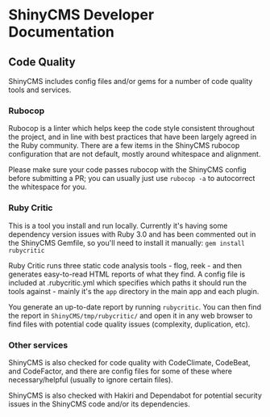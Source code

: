 # ShinyCMS Developer Documentation

## Code Quality

ShinyCMS includes config files and/or gems for a number of code quality tools and services.

### Rubocop

Rubocop is a linter which helps keep the code style consistent throughout the project, and in line with best practices that have been largely agreed in the Ruby community. There are a few items in the ShinyCMS rubocop configuration that are not default, mostly around whitespace and alignment.

Please make sure your code passes rubocop with the ShinyCMS config before submitting a PR; you can usually just use `rubocop -a` to autocorrect the whitespace for you.

### Ruby Critic

This is a tool you install and run locally. Currently it's having some dependency version issues with Ruby 3.0 and has been commented out in the ShinyCMS Gemfile, so you'll need to install it manually: `gem install rubycritic`

Ruby Critic runs three static code analysis tools - flog, reek - and then generates easy-to-read HTML reports of what they find. A config file is included at .rubycritic.yml which specifies which paths it should run the tools against - mainly it's the `app` directory in the main app and each plugin.

You generate an up-to-date report by running `rubycritic`. You can then find the report in `ShinyCMS/tmp/rubycritic/` and open it in any web browser to find files with potential code quality issues (complexity, duplication, etc).

### Other services

ShinyCMS is also checked for code quality with CodeClimate, CodeBeat, and CodeFactor, and there are config files for some of these where necessary/helpful (usually to ignore certain files).

ShinyCMS is also checked with Hakiri and Dependabot for potential security issues in the ShinyCMS code and/or its dependencies.
